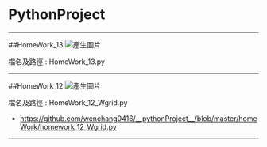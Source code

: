 # __PythonProject__
---
##HomeWork_13
![產生圖片](./images/homework_13.PNG)

檔名及路徑 : HomeWork_13.py


---
##HomeWork_12
![產生圖片](./images/homework_12.PNG)

檔名及路徑 : HomeWork_12_Wgrid.py
   - https://github.com/wenchang0416/__pythonProject__/blob/master/homeWork/homework_12_Wgrid.py

---
